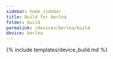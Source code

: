 ```yaml
---
sidebar: home_sidebar
title: Build for berlna
folder: build
permalink: /devices/berlna/build
device: berlna
---
```

{% include templates/device_build.md %}
